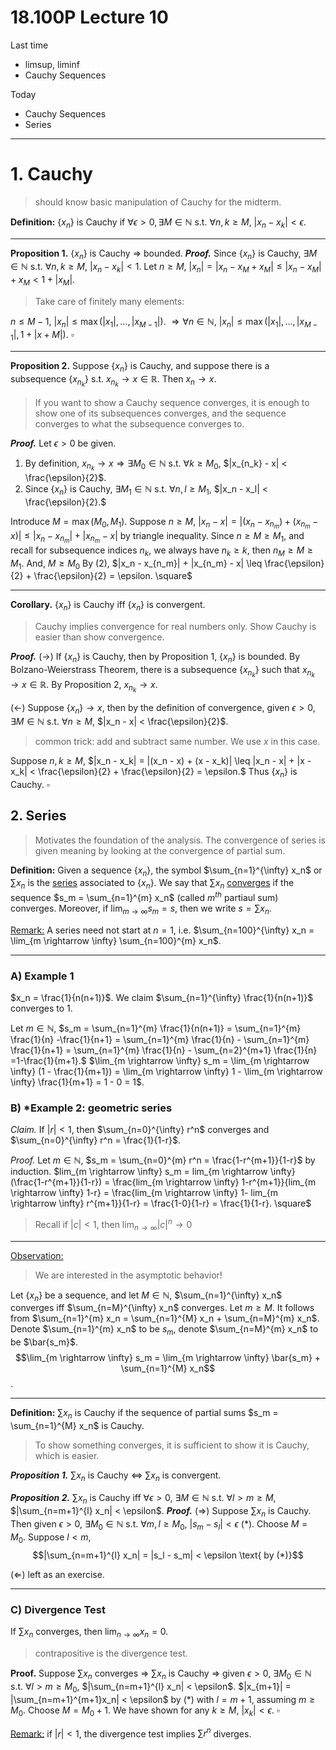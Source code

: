 # 18.100P Lecture 10
Last time
* limsup, liminf
* Cauchy Sequences

Today
* Cauchy Sequences
* Series

---

# 1. Cauchy
> should know basic manipulation of Cauchy for the midterm.

**Definition:**  $\{x_n\}$ is Cauchy if $\forall \epsilon > 0, \exists M \in \mathbb{N}$ s.t. $\forall n, k \geq M$, $|x_n - x_k| < \epsilon$.

---
**Proposition 1.** $\{x_n\}$ is Cauchy $\Rightarrow$ bounded.
***Proof.*** Since $\{x_n\}$ is Cauchy, $\exists M \in \mathbb{N}$ s.t. $\forall n,k \geq M$, $|x_n - x_k| < 1$.
Let $n \geq M$, $|x_n| = |x_n-x_M+x_M| \leq |x_n - x_M| + x_M < 1 + |x_M|$.
> Take care of finitely many elements:

$n \leq M-1$, $|x_n| \leq \max(|x_1|, \dots, |x_{M-1}|)$.
$\Rightarrow \forall n \in \mathbb{N}$, $|x_n| \leq \max(|x_1|, \dots, |x_{M-1}|, 1 + |x+M|).$ $\square$

---
**Proposition 2.** Suppose $\{x_n\}$ is Cauchy, and suppose there is a subsequence $\{x_{n_k}\}$ s.t. $x_{n_k} \rightarrow x \in \mathbb{R}$. Then $x_n \rightarrow x$.
> If you want to show a Cauchy sequence converges, it is enough to show one of its subsequences converges, and the sequence converges to what the subsequence converges to.

***Proof.*** Let $\epsilon > 0$ be given. 
1. By definition, $x_{n_k} \rightarrow x \Rightarrow \exists M_0 \in \mathbb{N}$ s.t. $\forall k \geq M_0$, $|x_{n_k} - x| < \frac{\epsilon}{2}$. 
2. Since $\{x_n\}$ is Cauchy, $\exists M_1 \in \mathbb{N}$ s.t. $\forall n, l \geq M_1$, $|x_n - x_l| < \frac{\epsilon}{2}.$ 

Introduce $M = \max(M_0, M_1)$. Suppose $n \geq M$, $|x_n - x| = |(x_n - x_{n_m}) + (x_{n_m} - x)| \leq |x_n - x_{n_m}| + |x_{n_m} - x|$ by triangle inequality.
Since $n \geq M \geq M_1$, and recall for subsequence indices $n_k$, we always have $n_k \geq k$, then $n_M \geq M \geq M_1$. And, $M \geq M_0$ By (2), $|x_n - x_{n_m}| + |x_{n_m} - x| \leq \frac{\epsilon}{2} + \frac{\epsilon}{2} = \epsilon. \square$

---

**Corollary.** $\{x_n\}$ is Cauchy iff $\{x_n\}$ is convergent.
> Cauchy implies convergence for real numbers only.
> Show Cauchy is easier than show convergence.

***Proof.*** 
$(\rightarrow)$ If $\{x_n\}$ is Cauchy, then by Proposition 1, $\{x_n\}$ is bounded. By Bolzano-Weierstrass Theorem, there is a subsequence $\{x_{n_k}\}$ such that $x_{n_k} \rightarrow x \in \mathbb{R}$. By Proposition 2, $x_{n_k} \rightarrow x$.

$(\leftarrow)$  Suppose $\{x_n\} \rightarrow x$, then by the definition of convergence, given $\epsilon > 0$, $\exists M \in \mathbb{N}$ s.t. $\forall n \geq M$, $|x_n - x| < \frac{\epsilon}{2}$. 
> common trick: add and subtract same number. We use $x$ in this case.

Suppose $n, k \geq M$, $|x_n - x_k| = |(x_n - x) + (x - x_k)| \leq |x_n - x| + |x - x_k| < \frac{\epsilon}{2} + \frac{\epsilon}{2} = \epsilon.$ Thus $\{x_n\}$ is Cauchy. $\square$

## 2. Series
> Motivates the foundation of the analysis. 
> The convergence of series is given meaning by looking at the convergence of partial sum.

**Definition:** Given a sequence $\{x_n\}$, the symbol $\sum_{n=1}^{\infty} x_n$ or $\sum x_n$ is the <u>series</u> associated to  $\{x_n\}$. We say that $\sum x_n$ <u>converges</u> if the sequence $s_m = \sum_{n=1}^{m} x_n$ (called $m^{th}$ partiaul sum) converges. Moreover, if $\lim_{m \rightarrow \infty} s_m = s$, then we write $s = \sum x_n$.

<u>Remark:</u> A series need not start at $n=1$, i.e. $\sum_{n=100}^{\infty} x_n = \lim_{m \rightarrow \infty} \sum_{n=100}^{m} x_n$.

---

### A) Example 1
$x_n = \frac{1}{n(n+1)}$. We claim $\sum_{n=1}^{\infty}  \frac{1}{n(n+1)}$ converges to $1$.

Let $m \in \mathbb{N}$, $s_m = \sum_{n=1}^{m} \frac{1}{n(n+1)} = \sum_{n=1}^{m} \frac{1}{n} -\frac{1}{n+1} = \sum_{n=1}^{m} \frac{1}{n} - \sum_{n=1}^{m} \frac{1}{n+1} = \sum_{n=1}^{m} \frac{1}{n} - \sum_{n=2}^{m+1} \frac{1}{n} =1-\frac{1}{m+1}.$
$\lim_{m \rightarrow \infty} s_m = \lim_{m \rightarrow \infty} (1 - \frac{1}{m+1}) = \lim_{m \rightarrow \infty} 1 -  \lim_{m \rightarrow \infty} \frac{1}{m+1} = 1 - 0 = 1$.

### B) *Example 2: geometric series
*Claim.* If $|r| < 1$, then $\sum_{n=0}^{\infty} r^n$ converges and $\sum_{n=0}^{\infty} r^n = \frac{1}{1-r}$.

*Proof.* Let $m \in \mathbb{N}$, $s_m = \sum_{n=0}^{m} r^n = \frac{1-r^{m+1}}{1-r}$ by induction.
$lim_{m \rightarrow \infty} s_m = lim_{m \rightarrow \infty}(\frac{1-r^{m+1}}{1-r}) = \frac{lim_{m \rightarrow \infty} 1-r^{m+1}}{lim_{m \rightarrow \infty} 1-r} = \frac{lim_{m \rightarrow \infty} 1- lim_{m \rightarrow \infty} r^{m+1}}{1-r} = \frac{1-0}{1-r} = \frac{1}{1-r}. \square$
> Recall if $|c| < 1$, then $\lim_{n \rightarrow \infty}|c|^n \rightarrow 0$

---
<u>Observation:</u> 
> We are interested in the asymptotic behavior!

Let $\{x_n\}$ be a sequence, and let $M \in \mathbb{N}$, $\sum_{n=1}^{\infty} x_n$ converges iff $\sum_{n=M}^{\infty} x_n$ converges. 
Let $m \geq M$. It follows from $\sum_{n=1}^{m} x_n = \sum_{n=1}^{M} x_n + \sum_{n=M}^{m} x_n$. Denote $\sum_{n=1}^{m} x_n$ to be $s_m$, denote $\sum_{n=M}^{m} x_n$ to be $\bar{s_m}$. $$\lim_{m \rightarrow \infty} s_m = \lim_{m \rightarrow \infty} \bar{s_m} + \sum_{n=1}^{M} x_n$$.

---

**Definition:** $\sum x_n$ is Cauchy if the sequence of partial sums $s_m = \sum_{n=1}^{M} x_n$ is Cauchy.
> To show something converges, it is sufficient to show it is Cauchy, which is easier.

***Proposition 1.*** $\sum x_n$ is Cauchy $\Leftrightarrow$ $\sum x_n$ is convergent.

***Proposition 2.*** $\sum x_n$ is Cauchy iff $\forall \epsilon > 0$, $\exists M \in \mathbb{N}$ s.t. $\forall l > m \geq M$, $|\sum_{n=m+1}^{l} x_n| < \epsilon$.
***Proof.***
($\Rightarrow$)
Suppose $\sum x_n$ is Cauchy. Then given $\epsilon >0$, $\exists M_0 \in \mathbb{N}$ s.t. $\forall m, l \geq M_0$, $|s_m - s_l| < \epsilon$ (*). 
Choose $M = M_0$. Suppose $l < m$, $$|\sum_{n=m+1}^{l} x_n| = |s_l - s_m| < \epsilon \text{ by (*)}$$

($\Leftarrow$) left as an exercise.

---

### C) Divergence Test
If $\sum x_n$ converges, then $\lim_{n \rightarrow \infty} x_n = 0$.
> contrapositive is the divergence test.

**Proof.** Suppose $\sum x_n$ converges $\Rightarrow$ $\sum x_n$ is Cauchy $\Rightarrow$ given $\epsilon > 0$, $\exists M_0 \in \mathbb{N}$ s.t. $\forall l > m \geq M_0$, $|\sum_{n=m+1}^{l} x_n| < \epsilon$. $|x_{m+1}| = |\sum_{n=m+1}^{m+1}x_n| < \epsilon$ by (*) with $l = m+1$, assuming $m \geq M_0$. Choose $M = M_0 + 1$. We have shown for any $k \geq M$, $|x_k| < \epsilon$. $\square$  

<u>Remark:</u> if $|r| < 1$, the divergence test implies $\sum r^n$ diverges.